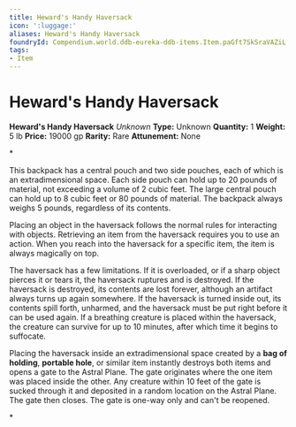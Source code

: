 ```yaml
---
title: Heward's Handy Haversack
icon: ':luggage:'
aliases: Heward's Handy Haversack
foundryId: Compendium.world.ddb-eureka-ddb-items.Item.paGft7SkSraVAZiL
tags:
- Item
---
```


# Heward's Handy Haversack

**Heward's Handy Haversack**
_Unknown_
**Type:** Unknown
**Quantity:** 1
**Weight:** 5 lb
**Price:** 19000 gp
**Rarity:** Rare
**Attunement:** None

*<p>This backpack has a central pouch and two side pouches, each of which is an extradimensional space. Each side pouch can hold up to 20 pounds of material, not exceeding a volume of 2 cubic feet. The large central pouch can hold up to 8 cubic feet or 80 pounds of material. The backpack always weighs 5 pounds, regardless of its contents.

Placing an object in the haversack follows the normal rules for interacting with objects. Retrieving an item from the haversack requires you to use an action. When you reach into the haversack for a specific item, the item is always magically on top.

The haversack has a few limitations. If it is overloaded, or if a sharp object pierces it or tears it, the haversack ruptures and is destroyed. If the haversack is destroyed, its contents are lost forever, although an artifact always turns up again somewhere. If the haversack is turned inside out, its contents spill forth, unharmed, and the haversack must be put right before it can be used again. If a breathing creature is placed within the haversack, the creature can survive for up to 10 minutes, after which time it begins to suffocate.

Placing the haversack inside an extradimensional space created by a **bag of holding**, **portable hole**, or similar item instantly destroys both items and opens a gate to the Astral Plane. The gate originates where the one item was placed inside the other. Any creature within 10 feet of the gate is sucked through it and deposited in a random location on the Astral Plane. The gate then closes. The gate is one-way only and can't be reopened.</p>*